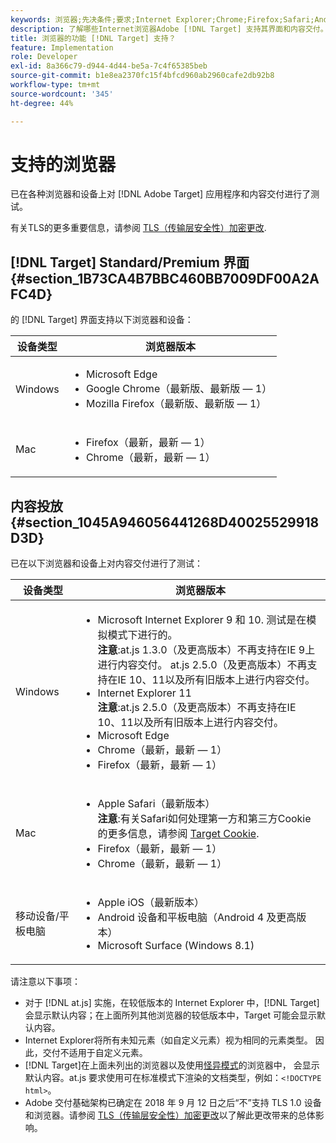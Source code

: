 ```yaml
---
keywords: 浏览器;先决条件;要求;Internet Explorer;Chrome;Firefox;Safari;Android;Surface
description: 了解哪些Internet浏览器Adobe [!DNL Target] 支持其界面和内容交付。
title: 浏览器的功能 [!DNL Target] 支持？
feature: Implementation
role: Developer
exl-id: 8a366c79-d944-4d44-be5a-7c4f65385beb
source-git-commit: b1e8ea2370fc15f4bfcd960ab2960cafe2db92b8
workflow-type: tm+mt
source-wordcount: '345'
ht-degree: 44%

---
```


# 支持的浏览器

已在各种浏览器和设备上对 [!DNL Adobe Target] 应用程序和内容交付进行了测试。

有关TLS的更多重要信息，请参阅 [TLS（传输层安全性）加密更改](https://developer.adobe.com/target/before-implement/tls-transport-layer-security-encryption/).

## [!DNL Target] Standard/Premium 界面 {#section_1B73CA4B7BBC460BB7009DF00A2AFC4D}

的 [!DNL Target] 界面支持以下浏览器和设备：

| 设备类型 | 浏览器版本 |
|--- |--- |
| Windows | <ul><li>Microsoft Edge</li><li>Google Chrome（最新版、最新版 — 1）</li><li>Mozilla Firefox（最新版、最新版 — 1）</li></ul> |
| Mac | <ul><li>Firefox（最新，最新 — 1）</li><li>Chrome（最新，最新 — 1）</li></ul> |

## 内容投放 {#section_1045A946056441268D40025529918D3D}

已在以下浏览器和设备上对内容交付进行了测试：

| 设备类型 | 浏览器版本 |
|--- |--- |
| Windows | <ul><li>Microsoft Internet Explorer 9 和 10. 测试是在模拟模式下进行的。<br>**注意**:at.js 1.3.0（及更高版本）不再支持在IE 9上进行内容交付。 at.js 2.5.0（及更高版本）不再支持在IE 10、11以及所有旧版本上进行内容交付。</li><li>Internet Explorer 11 <br>**注意**:at.js 2.5.0（及更高版本）不再支持在IE 10、11以及所有旧版本上进行内容交付。</li><li>Microsoft Edge</li><li>Chrome（最新，最新 — 1）</li><li>Firefox（最新，最新 — 1）</li></ul> |
| Mac | <ul><li>Apple Safari（最新版本）<br>**注意**:有关Safari如何处理第一方和第三方Cookie的更多信息，请参阅 [Target Cookie](https://developer.adobe.com/target/before-implement/privacy/cookie-behavior/).</li><li>Firefox（最新，最新 — 1）</li><li>Chrome（最新，最新 — 1）</li></ul> |
| 移动设备/平板电脑 | <ul><li>Apple iOS（最新版本）</li><li>Android 设备和平板电脑（Android 4 及更高版本）</li><li>Microsoft Surface (Windows 8.1)</li></ul> |

请注意以下事项：

* 对于 [!DNL at.js] 实施，在较低版本的 Internet Explorer 中，[!DNL Target] 会显示默认内容；在上面所列其他浏览器的较低版本中，Target 可能会显示默认内容。
* Internet Explorer将所有未知元素（如自定义元素）视为相同的元素类型。 因此，交付不适用于自定义元素。
* [!DNL Target]在上面未列出的浏览器以及使用[怪异模式](https://en.wikipedia.org/wiki/Quirks_mode)的浏览器中， 会显示默认内容。at.js 要求使用可在标准模式下渲染的文档类型，例如：`<!DOCTYPE html>`。
* Adobe 交付基础架构已确定在 2018 年 9 月 12 日之后“不”支持 TLS 1.0 设备和浏览器。请参阅 [TLS（传输层安全性）加密更改](https://developer.adobe.com/target/before-implement/tls-transport-layer-security-encryption/)以了解此更改带来的总体影响。
